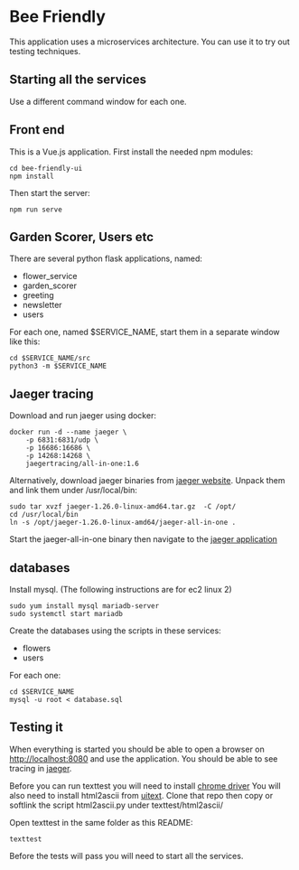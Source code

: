 Bee Friendly
=============

This application uses a microservices architecture. You can use it to try out testing techniques.

Starting all the services
-------------------------

Use a different command window for each one. 

## Front end

This is a Vue.js application. First install the needed npm modules:

	cd bee-friendly-ui
	npm install 
	
Then start the server:

	npm run serve
	

## Garden Scorer, Users etc

There are several python flask applications, named:

- flower_service
- garden_scorer
- greeting
- newsletter
- users

For each one, named $SERVICE_NAME, start them in a separate window like this:

	cd $SERVICE_NAME/src
	python3 -m $SERVICE_NAME

## Jaeger tracing

Download and run jaeger using docker:

	docker run -d --name jaeger \
	    -p 6831:6831/udp \
    	-p 16686:16686 \
    	-p 14268:14268 \
    	jaegertracing/all-in-one:1.6

Alternatively, download jaeger binaries from [jaeger website](https://www.jaegertracing.io/download/). Unpack them and
link them under /usr/local/bin:

    sudo tar xvzf jaeger-1.26.0-linux-amd64.tar.gz  -C /opt/
    cd /usr/local/bin
    ln -s /opt/jaeger-1.26.0-linux-amd64/jaeger-all-in-one .
    
Start the jaeger-all-in-one binary then navigate to the [jaeger application](http://localhost:16686/) 

## databases

Install mysql. (The following instructions are for ec2 linux 2)

    sudo yum install mysql mariadb-server
    sudo systemctl start mariadb

Create the databases using the scripts in these services:

- flowers
- users

For each one:

    cd $SERVICE_NAME
    mysql -u root < database.sql
    

## Testing it

When everything is started you should be able to open a browser on [http://localhost:8080](http://localhost:8080) and use the application. 
You should be able to see tracing in [jaeger](http://localhost:16686/).

Before you can run texttest you will need to install [chrome driver](https://sites.google.com/chromium.org/driver/)
You will also need to install html2ascii from [uitext](https://github.com/texttest/uitext). Clone that repo then 
copy or softlink the script html2ascii.py under texttest/html2ascii/

Open texttest in the same folder as this README:

    texttest
    
Before the tests will pass you will need to start all the services.


